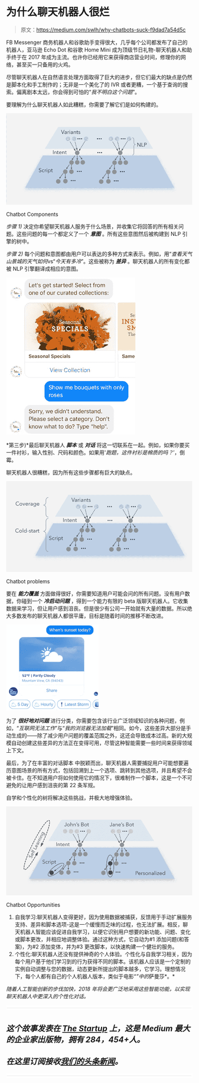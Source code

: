 # 为什么聊天机器人很烂

> 原文：<https://medium.com/swlh/why-chatbots-suck-f9dad7a54d5c>

FB Messenger 商务机器人和谷歌助手变得很大，几乎每个公司都发布了自己的机器人，亚马逊 Echo Dot 和谷歌 Home Mini 成为顶级节日礼物-聊天机器人和助手终于在 2017 年成为主流。也许你已经用它来获得商店营业时间，修理你的网络，甚至买一只备用的火鸡。

尽管聊天机器人在自然语言处理方面取得了巨大的进步，但它们最大的缺点是仍然是脚本化和手工制作的；无非是一个美化了的 IVR 或者更糟，一个基于查询的搜索。偏离剧本太远，你会得到可怕的“*我不明白这个问题*”。

要理解为什么聊天机器人如此糟糕，你需要了解它们是如何构建的。

![](img/4309423eb610d4920851d81c9a9ea03e.png)

Chatbot Components

*步骤 1)* 决定你希望聊天机器人服务于什么场景，并收集它将回答的所有相关问题。这些问题的每一个都定义了一个 ***意图*** 。所有这些意图然后被构建到 NLP 引擎的树中。

*步骤 2)* 每个问题和意图都由用户可以表达的多种方式来表示。例如，用“*查看天气山景城的天气如何*vs“*今天有多冷*”。这些被称为 ***差异*** 。聊天机器人的所有变化都被 NLP 引擎翻译成相应的意图。

![](img/1d71fd0d61d3b3dde65a16981e6e10b3.png)

*第三步)*最后聊天机器人 ***脚本*** 或 ***对话*** 将这一切联系在一起。例如，如果你要买一件衬衫，输入性别、尺码和颜色。如果用'*跑题，这件衬衫是棉质的吗？*’，倒霉。

聊天机器人很糟糕，因为所有这些步骤都有巨大的缺点。

![](img/f49625fbbc97784a0b3786d5c698fbcb.png)

Chatbot problems

要在 ***能力覆盖*** 方面做得很好，你需要知道用户可能会问的所有问题。没有用户数据，你碰到一个 ***冷启动问题*** ，得到一个能力有限的 beta 版聊天机器人。它收集数据来学习，但让用户感到沮丧。但是很少有公司一开始就有大量的数据。所以绝大多数发布的聊天机器人都很平庸，目标是随着时间的推移不断改进。

![](img/76be21854aacf9431c1e7acf01c04502.png)

为了 ***很好地对问题*** 进行分类，你需要包含该行业广泛领域知识的各种问题，例如，“*互联网无法工作*”与“*我的浏览器无法加载*”相同。如今，这些差异大部分是手动生成的——除了减少用户问题的覆盖范围之外，这还会导致成本过高。新的大规模自动创建这些差异的方法正在变得可用，尽管这种智能需要一些时间来获得领域上下文。

最后，为了在丰富的对话脚本 中脱颖而出，聊天机器人需要捕捉用户可能想要遍历意图场景的所有方式，包括回溯到上一个选项、跳转到其他选项，并且希望不会被卡住。在不知道用户将如何使用它的情况下，很难制作一个脚本，这是一个不可避免的让用户感到沮丧的第 22 条军规。

自学和个性化的树将解决这些挑战，并极大地增强体验。

![](img/7c9799b62e4dc795a08f57d4d9a33dac.png)

Chatbot Opportunities

1.  自我学习:聊天机器人变得更好，因为使用数据被捕获，反馈用于手动扩展服务支持、差异和脚本选项-这是一个缓慢而乏味的过程，也无法扩展。相反，聊天机器人智能应该促进自我学习，以便它识别用户想要的新功能、问题、变化或脚本更改，并相应地调整体验。通过这种方式，它自动为#1 添加问题(和答案)，为#2 添加变体，并为#3 更改脚本，以快速构建一个健壮的服务。
2.  个性化:聊天机器人还没有提供神奇的个人体验。个性化与自我学习相关，因为每个用户基于他们学习到的行为获得不同的脚本。该机器人应该是一个定制的实例自动调整与您的数据，动态更新所提出的脚本越多，它学习。理想情况下，每个人都有自己的个人机器人版本，类似于电影“[](https://en.wikipedia.org/wiki/Her_(film))*”中的*萨曼莎*。*

*随着人工智能创新的步伐加快，2018 年将会更广泛地采用这些智能功能，以实现聊天机器人中更深入的个性化对话。*

*![](img/731acf26f5d44fdc58d99a6388fe935d.png)*

## *这个故事发表在 [The Startup](https://medium.com/swlh) 上，这是 Medium 最大的企业家出版物，拥有 284，454+人。*

## *在这里订阅接收[我们的头条新闻](http://growthsupply.com/the-startup-newsletter/)。*

*![](img/731acf26f5d44fdc58d99a6388fe935d.png)*